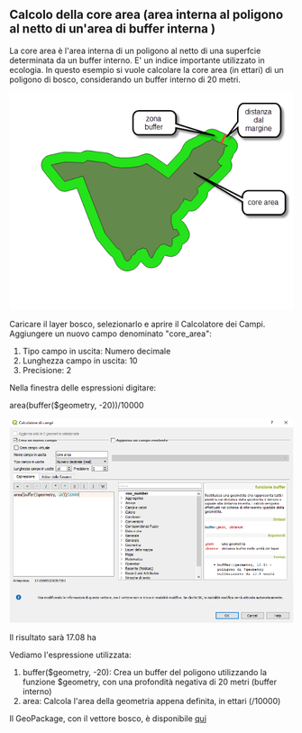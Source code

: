 ## Calcolo della core area (area interna al poligono al netto di un'area di buffer interna )

La core area è l'area interna di un poligono al netto di una superfcie determinata da un buffer interno. E' un indice importante utilizzato in ecologia.
In questo esempio si vuole calcolare la core area (in ettari) di un poligono di bosco, considerando un buffer interno di 20 metri.

![](/img/esempi/core_area/img1.png)

Caricare il layer bosco, selezionarlo e aprire il Calcolatore dei Campi. Aggiungere un nuovo campo denominato "core_area":
1. Tipo campo in uscita: Numero decimale
2. Lunghezza campo in uscita: 10
3. Precisione: 2

Nella finestra delle espressioni digitare:

area(buffer($geometry, -20))/10000

![](/img/esempi/core_area/img2.png)

Il risultato sarà 17.08 ha

Vediamo l'espressione utilizzata:

1. buffer($geometry, -20): Crea un buffer del poligono utilizzando la funzione $geometry, con una profondità negativa di 20 metri (buffer interno)
2. area: Calcola l'area della geometria appena definita, in ettari (/10000)

Il GeoPackage, con il vettore bosco, è disponibile [qui](/esempi/core_area.gpkg)
